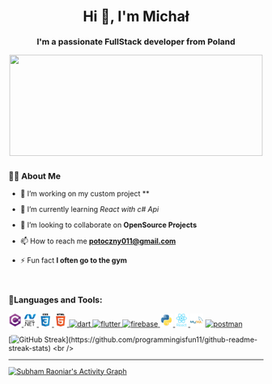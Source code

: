 <h1 align="center">Hi 👋, I'm Michał</h1>
<h3 align="center">I'm a passionate FullStack developer from Poland</h3>


<p align="left">
</p>
<p align="center">
<img align="center" src="https://c.tenor.com/Sizr7lLhJFgAAAAC/loading-now-loading.gif" width="500" height="200" />
</p>

##


<h3> 🙋‍♂️ About Me</h3>

- 🔭 I’m working on my custom project **

- 🌱 I’m currently learning *React with c# Api*

- 👯 I’m looking to collaborate on **OpenSource Projects**


- 📫 How to reach me **potoczny011@gmail.com**

- ⚡ Fun fact **I often go to the gym**
<br/>

<h3 align="left">🚀Languages and Tools:</h3>

<p align="left"> 
  
  <a href="https://www.w3schools.com/cs/" target="_blank" rel="noreferrer"> <img src="https://raw.githubusercontent.com/devicons/devicon/master/icons/csharp/csharp-original.svg" alt="csharp" width="26" height="26"/> </a> 
    <a href="https://dotnet.microsoft.com/" target="_blank" rel="noreferrer"> <img src="https://raw.githubusercontent.com/devicons/devicon/master/icons/dot-net/dot-net-original-wordmark.svg" alt="dotnet" width="26" height="26"/> </a> 
  <a href="https://www.w3schools.com/css/" target="_blank" rel="noreferrer"> <img src="https://raw.githubusercontent.com/devicons/devicon/master/icons/css3/css3-original-wordmark.svg" alt="css3" width="26" height="26"/> </a> 
  <a href="https://www.w3.org/html/" target="_blank" rel="noreferrer"> <img src="https://raw.githubusercontent.com/devicons/devicon/master/icons/html5/html5-original-wordmark.svg" alt="html5" width="26" height="26"/> </a> <a href="https://www.mysql.com/" target="_blank" rel="noreferrer">
    <a href="https://dart.dev" target="_blank" rel="noreferrer"> <img src="https://www.vectorlogo.zone/logos/dartlang/dartlang-icon.svg" alt="dart" width="26" height="26"/> </a> 
   <a href="https://flutter.dev" target="_blank" rel="noreferrer"> <img src="https://www.vectorlogo.zone/logos/flutterio/flutterio-icon.svg" alt="flutter" width="26" height="26"/> </a> 
    <a href="https://firebase.google.com/" target="_blank" rel="noreferrer"> <img src="https://www.vectorlogo.zone/logos/firebase/firebase-icon.svg" alt="firebase" width="26" height="26"/> </a>
  <a href="https://www.python.org" target="_blank" rel="noreferrer"> <img src="https://raw.githubusercontent.com/devicons/devicon/master/icons/python/python-original.svg" alt="python" width="26" height="26"/> </a>
  <a href="https://reactjs.org/" target="_blank" rel="noreferrer"> <img src="https://raw.githubusercontent.com/devicons/devicon/master/icons/react/react-original-wordmark.svg" alt="react" width="26" height="26"/> </a>
  <img src="https://raw.githubusercontent.com/devicons/devicon/master/icons/mysql/mysql-original-wordmark.svg" alt="mysql" width="26" height="26"/> </a> <a href="https://postman.com" target="_blank" rel="noreferrer"> <img src="https://www.vectorlogo.zone/logos/getpostman/getpostman-icon.svg" alt="postman" width="26" height="26"/> </a>   </p>
  
  


    
[![GitHub Streak](https://github-readme-stats.vercel.app/api/top-langs?username=programmingisfun11&theme=react&hide_border=true&bg_color=0D1117&show_icons=true&locale=en&layout=compact")](https://github.com/programmingisfun11/github-readme-streak-stats)
<br />

---




<a href="https://github.com/programmingisfun11/github-readme-activity-graph"><img alt="Subham Raoniar's Activity Graph" src="https://activity-graph.herokuapp.com/graph?username=programmingisfun11&bg_color=0D1117&color=5BCDEC&line=5BCDEC&point=FFFFFF&hide_border=true" /></a>

